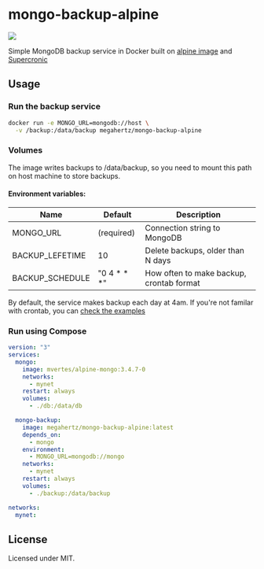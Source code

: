 # mongo-backup-alpine

[![](https://images.microbadger.com/badges/image/megahertz/mongo-backup-alpine.svg)](https://microbadger.com/images/megahertz/mongo-backup-alpine "Get your own image badge on microbadger.com")

Simple MongoDB backup service in Docker built on
[alpine image](https://hub.docker.com/_/alpine/)
and [Supercronic](https://github.com/aptible/supercronic)

## Usage

### Run the backup service
```sh
docker run -e MONGO_URL=mongodb://host \
  -v /backup:/data/backup megahertz/mongo-backup-alpine
```

### Volumes
The image writes backups to /data/backup, so you need to mount this
path on host machine to store backups.

#### Environment variables:

Name            | Default     | Description
----------------|-------------|------------
MONGO_URL       | (required)  | Connection string to MongoDB
BACKUP_LEFETIME | 10          | Delete backups, older than N days
BACKUP_SCHEDULE | "0 4 * * *" | How often to make backup, crontab format

By default, the service makes backup each day at 4am. If you're not
familar with crontab, you can
[check the examples](https://crontab.guru/examples.html)


### Run using Compose

```yaml
version: "3"
services:
  mongo:
    image: mvertes/alpine-mongo:3.4.7-0
    networks:
      - mynet
    restart: always
    volumes:
      - ./db:/data/db

  mongo-backup:
    image: megahertz/mongo-backup-alpine:latest
    depends_on:
      - mongo
    environment:
      - MONGO_URL=mongodb://mongo
    networks:
      - mynet
    restart: always
    volumes:
      - ./backup:/data/backup

networks:
  mynet:

```

## License

Licensed under MIT.
